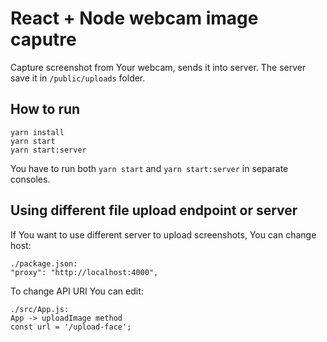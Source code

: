 # React + Node webcam image caputre

Capture screenshot from Your webcam, sends it into server. The server save it in `/public/uploads` folder.

## How to run

```
yarn install
yarn start
yarn start:server
```

You have to run both `yarn start` and `yarn start:server` in separate consoles.

## Using different file upload endpoint or server

If You want to use different server to upload screenshots, You can change host:

```
./package.json:
"proxy": "http://localhost:4000",
```

To change API URI You can edit:

```
./src/App.js:
App -> uploadImage method
const url = '/upload-face';
```
